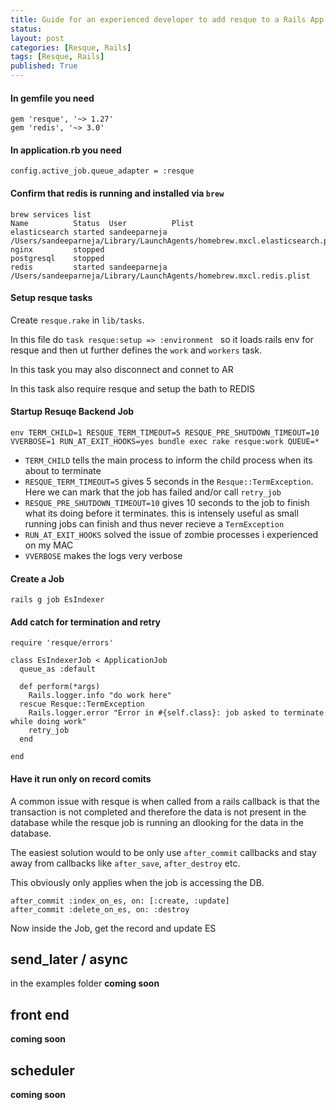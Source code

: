 ```yaml
---
title: Guide for an experienced developer to add resque to a Rails App
status: 
layout: post
categories: [Resque, Rails]
tags: [Resque, Rails]
published: True
---
```


#### In gemfile you need

```
gem 'resque', '~> 1.27'
gem 'redis', '~> 3.0'
```

#### In application.rb you need

```
config.active_job.queue_adapter = :resque
```

#### Confirm that redis is running and installed via `brew`

```
brew services list
Name          Status  User          Plist
elasticsearch started sandeeparneja /Users/sandeeparneja/Library/LaunchAgents/homebrew.mxcl.elasticsearch.plist
nginx         stopped
postgresql    stopped
redis         started sandeeparneja /Users/sandeeparneja/Library/LaunchAgents/homebrew.mxcl.redis.plist
```

#### Setup resque tasks

Create `resque.rake` in `lib/tasks`.

In this file do  `task resque:setup => :environment ` so it loads rails env for resque and then ut further defines the `work` and `workers` task.

In this task you may also disconnect and connet to AR

In this task also require resque and setup the bath to REDIS 

#### Startup Resuqe Backend Job

```
env TERM_CHILD=1 RESQUE_TERM_TIMEOUT=5 RESQUE_PRE_SHUTDOWN_TIMEOUT=10 VVERBOSE=1 RUN_AT_EXIT_HOOKS=yes bundle exec rake resque:work QUEUE=*
```

- `TERM_CHILD` tells the main process to inform the child process when its about to terminate
- `RESQUE_TERM_TIMEOUT=5` gives 5 seconds in the `Resque::TermException`. Here we can mark that the job has failed and/or call `retry_job`
- `RESQUE_PRE_SHUTDOWN_TIMEOUT=10` gives 10 seconds to the job to finish what its doing before it terminates. this is intensely useful as small running jobs can finish and thus never recieve a `TermException`
- `RUN_AT_EXIT_HOOKS` solved the issue of zombie processes i experienced on my MAC
- `VVERBOSE` makes the logs very verbose

#### Create a Job

```
rails g job EsIndexer
```

#### Add catch for termination and retry

```
require 'resque/errors'

class EsIndexerJob < ApplicationJob
  queue_as :default

  def perform(*args)
    Rails.logger.info "do work here"
  rescue Resque::TermException
    Rails.logger.error "Error in #{self.class}: job asked to terminate while doing work"
    retry_job
  end

end
```

####  Have it run only on record comits

A common issue with resque is when called from a rails callback is that the transaction is not completed and therefore the data is not present in the database while the resque job is running an dlooking for the data in the database. 

The easiest solution would to be only use `after_commit` callbacks and stay away from callbacks like `after_save`, `after_destroy` etc.

This obviously only applies when the job is accessing the DB.
 
```
after_commit :index_on_es, on: [:create, :update]
after_commit :delete_on_es, on: :destroy
```

Now inside the Job, get the record and update ES

## send_later / async
in the examples folder
**coming soon**

## front end
**coming soon**

## scheduler
**coming soon**
